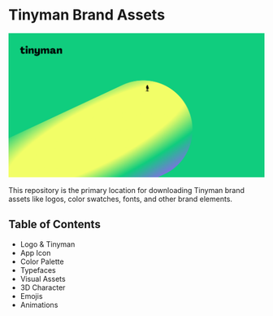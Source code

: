 # Tinyman Brand Assets
![Tinyman Brand Guidelines](./Visual_Assets/Tinyman_Generic.png)

This repository is the primary location for downloading Tinyman brand assets like logos, color swatches, fonts, and other brand elements.

## Table of Contents
- Logo & Tinyman
- App Icon
- Color Palette
- Typefaces
- Visual Assets
- 3D Character
- Emojis
- Animations



